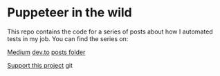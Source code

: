 # Puppeteer in the wild
This repo contains the code for a series of posts about how I automated tests in my job. You can find the series on:

 [Medium](https://medium.com/@papaponmx/front-end-development-automation-with-puppeteer-c7957a52efb7)
[dev.to](https://dev.to/papaponmx/front-end-development-automation-with-puppeteer-part-1-2k9n)
[posts folder](./posts/part_one.md)

[Support this project](./support.md)
git
